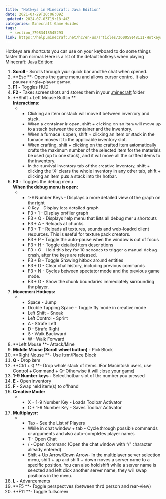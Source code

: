 ```yaml
---
title: "Hotkeys in Minecraft: Java Edition"
date: 2021-03-29T20:06:09Z
updated: 2024-07-03T19:18:40Z
categories: Minecraft Game Guides
tags:
  - section_27983418545293
link: https://help.minecraft.net/hc/en-us/articles/360059148111-Hotkeys-in-Minecraft-Java-Edition
---
```


Hotkeys are shortcuts you can use on your keyboard to do some things faster than normal. Here is a list of the default hotkeys when playing Minecraft: Java Edition:

1.  **Scroll -** Scrolls through your quick bar and the chat when opened. 
2.  **Esc **- Opens the game menu and allows cursor control. It also pauses single-player games. 
3.  **F1 -** Toggles HUD 
4.  **F2 -** Takes screenshots and stores them in your [.minecraft](../Backup-Restore/Locating-Minecraft-Java-Edition-Files-for-Backup-or-Transfer.md) folder 
5.  **Shift + Left Mouse Button **   
    **Interactions:** 
    - - Clicking an item or stack will move it between inventory and stack. 
      - When a container is open, shift + clicking on an item will move up to a stack between the container and the inventory. 
      - When a furnace is open, shift + clicking an item or stack in the furnace moves it to the applicable inventory slot. 
      - When crafting, shift + clicking on the crafted item automatically crafts the maximum number of the selected item for the materials be used (up to one stack), and it will move all the crafted items to the inventory. 
      - In the survival inventory tab of the creative inventory, shift + clicking the ‘X’ clears the whole inventory in any other tab, shift + clicking an item puts a stack into the hotbar. 
6.  **F3 -** Toggles the debug menu   
    **When the debug menu is open:** 
    - - 1-9 Number Keys – Displays a more detailed view of the graph on the right 
      - 0 Key - Display less detailed graph 
      - F3 + 1 - Display profiler graph 
      - F3 + Q - Displays help menu that lists all debug menu shortcuts 
      - F3 + A - Reloads all chunks 
      - F3 + T - Reloads all textures, sounds and web-loaded client resources. This is useful for texture pack creators. 
      - F3 + P - Toggle the auto-pause when the window is out of focus 
      - F3 + H - Toggle detailed item descriptions 
      - F3 + C - Hold this key for 10 seconds to trigger a manual debug crash, after the keys are released. 
      - F3 + B - Toggle Showing hitbox around entities 
      - F3 + D - Clear chat history, including previous commands 
      - F3 + N - Cycles between spectator mode and the previous game mode.
      - F3 + G - Show the chunk boundaries immediately surrounding the player. 
7.  **Movement Hotkeys:** 
    - - Space - Jump 
      - Double Tapping Space - Toggle fly mode in creative mode 
      - Left Shift - Sneak 
      - Left Control - Sprint 
      - A - Strafe Left 
      - D - Strafe Right 
      - S - Walk Backward 
      - W - Walk Forward 
8.  **Left Mouse **- Attack/Mine 
9.  **Middle Mouse (Scroll wheel button) -** Pick Block 
10. **Right Mouse **- Use Item/Place Block 
11. **Q -** Drop item 
12. **Ctrl + Q **- Drop whole stack of items. (For Macintosh users, use Control + Command + Q- Otherwise it will close your game) 
13. **1-9 Number keys -** Select hotbar slot of the number you pressed 
14. **E -** Open Inventory 
15. **F -** Swap held item(s) to offhand 
16. **Creative Mode:** 
    - - X + 1-9 Number Key - Loads Toolbar Activator 
      - C + 1-9 Number Key - Saves Toolbar Activator  
17. **Multiplayer:** 
    - - Tab - See the List of Players 
      - While in chat window + tab - Cycle through possible commands or arguments and also auto-completes player names 
      - T - Open Chat 
      - / - Open Command (Open the chat window with “/” character already entered) 
      - Shift + Up Arrow/Down Arrow- In the multiplayer server selection menu, shift + up and shift + down moves a server name to a specific position. You can also hold shift while a server name is selected and left click another server name, they will swap positions in the menu. 
18. **L -** Advancements 
19. **F5 **- Toggle perspectives (between third person and rear-view) 
20. **F11 **- Toggle fullscreen
